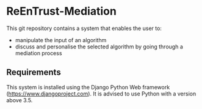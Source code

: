 # ReEnTrust-Mediation

This git repository contains a system that enables the user to:
- manipulate the input of an algorithm
- discuss and personalise the selected algorithm by going through a mediation process


## Requirements

This system is installed using the Django Python Web framework (https://www.djangoproject.com).
It is advised to use Python with a version above 3.5.
